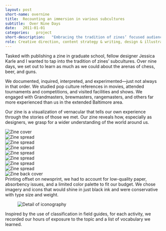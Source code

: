```yaml
---
layout: post
short-name: overnine
title:  Recounting an immersion in various subcultures
subtitle:  Over Nine Days
date:   2011-01-01
categories:   project
short-description:   "Embracing the tradition of zines’ focused audiences, a fellow designer and I immersed ourselves in three subcultures in which we considered ourselves novices: chess, beer, and guns. Through our own zine, we set out to tell our experience through the stories of those we met."
role: Creative direction, content strategy & writing, design & illustration, print production
---
```


Tasked with publishing a zine in graduate school, fellow designer Jessica Karle and I wanted to  tap into the tradition of zines’ subcultures. Over nine days, we set out to learn as much as we could about the arenas of chess, beer, and guns.

We documented, inquired, interpreted, and experimented—just not always in that order. We studied pop culture references in movies, attended tournaments and competitions, and visited facilities and shows. We engaged with Grandmasters, brewmasters, rangemasters, and others far more experienced than us in the extended Baltimore area.

Our zine is a visualization of vernacular that tells our own experience through the stories of those we met. Our zine reveals how, especially as designers, we grasp for a wider understanding of the world around us.

<div class="fig-with-cap">
  <div class="carousel">
    <div><img src="../../../../a/img/ond-01.jpg" alt="Zine cover"></div>
    <div><img src="../../../../a/img/ond-02.jpg" alt="Zine spread"></div>
    <div><img src="../../../../a/img/ond-03.jpg" alt="Zine spread"></div>
    <div><img src="../../../../a/img/ond-04.jpg" alt="Zine spread"></div>
    <div><img src="../../../../a/img/ond-05.jpg" alt="Zine spread"></div>
    <div><img src="../../../../a/img/ond-06.jpg" alt="Zine spread"></div>
    <div><img src="../../../../a/img/ond-07.jpg" alt="Zine spread"></div>
    <div><img src="../../../../a/img/ond-08.jpg" alt="Zine spread"></div>
    <div><img src="../../../../a/img/ond-09.jpg" alt="Zine back cover"></div>
  </div>
  <div class="caption">
    <div class="carousel-arrows"></div>
    <figcaption>Printing offset on newsprint, we had to account for low-quality paper, absorbency issues, and a limited color palette to fit our budget. We chose imagery and icons that would shine in just black ink and were conservative with type size and weight.</figcaption>
  </div>
</div>

<div class="fig-with-cap">
  <figure class="scrollable full-width-image"><img src="../../../../a/img/ond-10.jpg" alt="Detail of iconography"></figure>
  <figcaption class="caption">Inspired by the use of classification in field guides, for each activity, we recorded our hours of exposure to the topic and a list of vocabulary we learned.</figcaption>
</div>
